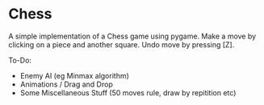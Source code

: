 # Chess
A simple implementation of a Chess game using pygame.
Make a move by clicking on a piece and another square. Undo move by pressing [Z].

To-Do:
  - Enemy AI (eg Minmax algorithm)
  - Animations / Drag and Drop
  - Some Miscellaneous Stuff (50 moves rule, draw by repitition etc)
